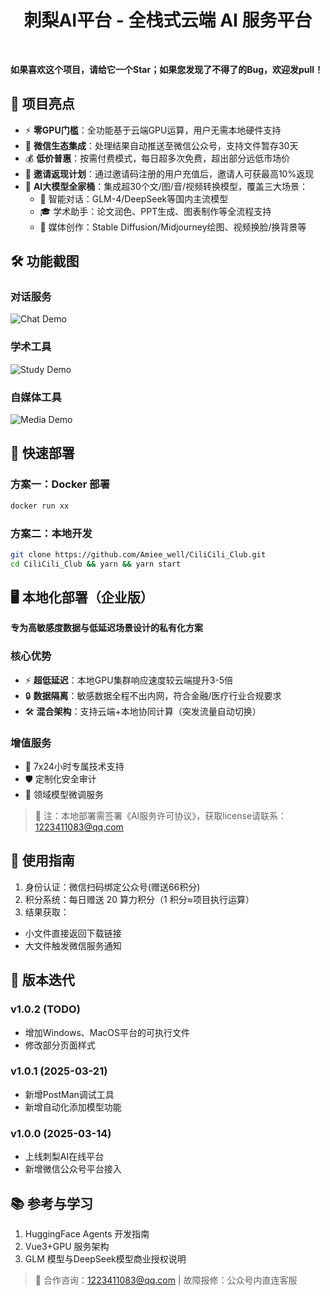 <div align=center>
	<h1 aligh="center">刺梨AI平台 - 全栈式云端 AI 服务平台</h1>
</div>
<br>

**如果喜欢这个项目，请给它一个Star；如果您发现了不得了的Bug，欢迎发pull！**

## 🌟 项目亮点
- ⚡ **零GPU门槛**：全功能基于云端GPU运算，用户无需本地硬件支持
- 📲 **微信生态集成**：处理结果自动推送至微信公众号，支持文件暂存30天
- 💰 **低价普惠**：按需付费模式，每日超多次免费，超出部分远低市场价
- 🤝 **邀请返现计划**：通过邀请码注册的用户充值后，邀请人可获最高10%返现
- 🧩 **AI大模型全家桶**：集成超30个文/图/音/视频转换模型，覆盖三大场景：
  - 💬 智能对话：GLM-4/DeepSeek等国内主流模型
  - 🎓 学术助手：论文润色、PPT生成、图表制作等全流程支持
  - 🎨 媒体创作：Stable Diffusion/Midjourney绘图、视频换脸/换背景等

## 🛠️ 功能截图
### 对话服务
![Chat Demo](https://cdn.cilicili.club/index/Chat/w0.png)
### 学术工具
![Study Demo](https://cdn.cilicili.club/index/Study/s0.png)
### 自媒体工具
![Media Demo](https://cdn.cilicili.club/index/Media/m0.png)

## 🚀 快速部署
### 方案一：Docker 部署
```sh
docker run xx
```

### 方案二：本地开发
```sh
git clone https://github.com/Amiee_well/CiliCili_Club.git 
cd CiliCili_Club && yarn && yarn start
```
## 🖥️ 本地化部署（企业版）  
**专为高敏感度数据与低延迟场景设计的私有化方案**  

### 核心优势  
- ⚡ **超低延迟**：本地GPU集群响应速度较云端提升3-5倍  
- 🔒 **数据隔离**：敏感数据全程不出内网，符合金融/医疗行业合规要求  
- 🛠️ **混合架构**：支持云端+本地协同计算（突发流量自动切换）  
  
### 增值服务  
- 🔧 7x24小时专属技术支持
- 🛡️ 定制化安全审计
- 🧠 领域模型微调服务
  
> 📌 注：本地部署需签署《AI服务许可协议》，获取license请联系：1223411083@qq.com  

## 📖 使用指南
1. 身份认证：微信扫码绑定公众号(赠送66积分)
2. 积分系统：每日赠送 20 算力积分（1 积分≈项目执行运算）
3. 结果获取：
 - 小文件直接返回下载链接
 - 大文件触发微信服务通知

## 🔄 版本迭代
### v1.0.2 (TODO)
- 增加Windows、MacOS平台的可执行文件
- 修改部分页面样式

### v1.0.1 (2025-03-21)
- 新增PostMan调试工具
- 新增自动化添加模型功能

### v1.0.0 (2025-03-14)
- 上线刺梨AI在线平台
- 新增微信公众号平台接入

## 📚 参考与学习
1. HuggingFace Agents 开发指南
2. Vue3+GPU 服务架构
3. GLM 模型与DeepSeek模型商业授权说明

> 📧 合作咨询：1223411083@qq.com | 故障报修：公众号内直连客服

